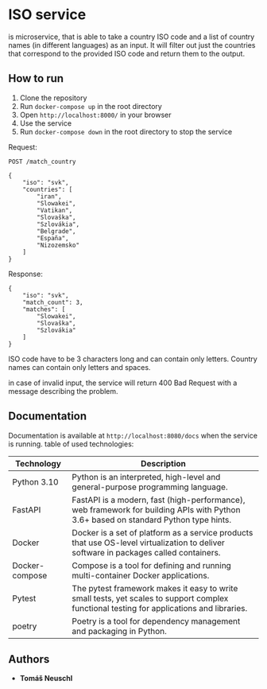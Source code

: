 ISO service
===========
is microservice, that is able to take a country ISO code and a list of country names (in different languages) as an input. It will filter out just the countries that correspond to the provided ISO code and return them to the output.

## How to run
1. Clone the repository
2. Run `docker-compose up` in the root directory
3. Open `http://localhost:8000/` in your browser
4. Use the service
5. Run `docker-compose down` in the root directory to stop the service

Request:

```
POST /match_country

{
	"iso": "svk",
	"countries": [
		"iran",
		"Slowakei",
		"Vatikan",
		"Slovaška",
		"Szlovákia",
		"Belgrade",
		"España",
		"Nizozemsko"
	]
}
```

Response:
```
{
	"iso": "svk",
	"match_count": 3,
	"matches": [
		"Slowakei",
		"Slovaška",
		"Szlovákia"
	]
}
```
ISO code have to be 3 characters long and can contain only letters. Country names can contain only letters and spaces. 

in case of invalid input, the service will return 400 Bad Request with a message describing the problem.

## Documentation
Documentation is available at `http://localhost:8080/docs` when the service is running.
table of used technologies:

| Technology     | Description |
|----------------| --- |
| Python 3.10    | Python is an interpreted, high-level and general-purpose programming language. |
| FastAPI        | FastAPI is a modern, fast (high-performance), web framework for building APIs with Python 3.6+ based on standard Python type hints. |
| Docker         | Docker is a set of platform as a service products that use OS-level virtualization to deliver software in packages called containers. |
| Docker-compose | Compose is a tool for defining and running multi-container Docker applications. |
| Pytest         | The pytest framework makes it easy to write small tests, yet scales to support complex functional testing for applications and libraries. |
| poetry         | Poetry is a tool for dependency management and packaging in Python. |

## Authors

* **Tomáš Neuschl**
